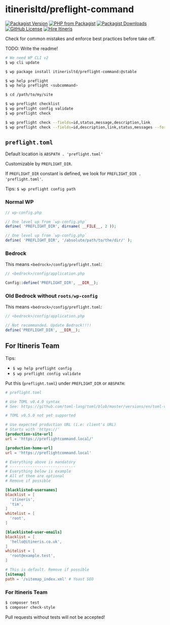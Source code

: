 # itinerisltd/preflight-command

[![Packagist Version](https://img.shields.io/packagist/v/ItinerisLtd/preflight-command.svg)](https://packagist.org/packages/itinerisltd/preflight-command)
[![PHP from Packagist](https://img.shields.io/packagist/php-v/ItinerisLtd/preflight-command.svg)](https://packagist.org/packages/itinerisltd/preflight-command)
[![Packagist Downloads](https://img.shields.io/packagist/dt/ItinerisLtd/preflight-command.svg)](https://packagist.org/packages/itinerisltd/preflight-command)
[![GitHub License](https://img.shields.io/github/license/itinerisltd/preflight.svg)](https://github.com/ItinerisLtd/preflight-command/blob/master/LICENSE)
[![Hire Itineris](https://img.shields.io/badge/Hire-Itineris-ff69b4.svg)](https://www.itineris.co.uk/contact/)

Check for common mistakes and enforce best practices before take off.

TODO: Write the readme!

```bash
# We need WP CLI v2
$ wp cli update

$ wp package install itinerisltd/preflight-command:@stable

$ wp help preflight
$ wp help preflight <subcommand>

$ cd /path/to/my/site

$ wp preflight checklist
$ wp preflight config validate
$ wp preflight check

$ wp preflight check --fields=id,status,message,description,link
$ wp preflight check --fields=id,description,link,status,messages --format=yaml
```

## `preflight.toml`

Default location is `ABSPATH . 'preflight.toml'`

Customizable by `PREFLIGHT_DIR`.

If `PREFLIGHT_DIR` constant is defined, we look for `PREFLIGHT_DIR . 'preflight.toml'`. 

Tips: `$ wp preflight config path`

### Normal WP

```php
// wp-config.php

// One level up from `wp-config.php`
define( 'PREFLIGHT_DIR', dirname( __FILE__, 2 ));

// One level up from `wp-config.php`
define( 'PREFLIGHT_DIR', '/absolute/path/to/the/dir/' );
```

### Bedrock

This means `<bedrock>/config/preflight.toml`:

```php
// <bedrock>/config/application.php

Config::define('PREFLIGHT_DIR', __DIR__);
```

### Old Bedrock without `roots/wp-config`

This means `<bedrock>/config/preflight.toml`:

```php
// <bedrock>/config/application.php

// Not recommanded. Update Bedrock!!!!
define('PREFLIGHT_DIR', __DIR__);
```

## For Itineris Team

Tips: 
- `$ wp help preflight config`
- `$ wp preflight config validate`

Put this (`preflight.toml`) under `PREFLIGHT_DIR` or `ABSPATH`:

```toml
# preflight.toml

# Use TOML v0.4.0 syntax
# See: https://github.com/toml-lang/toml/blob/master/versions/en/toml-v0.4.0.md

# TOML v0.5.0 not yet supported

# Use expected production URL (i.e: client's URL)
# Starts with 'https://'
[production-site-url]
url = 'https://preflightcommand.local/'

[production-home-url]
url = 'https://preflightcommand.local'

# Everything above is mandatory
# -----------------------------
# Everything below is example
# All of them are optional
# Remove if possible

[blacklisted-usernames]
blacklist = [
  'itineris',
  'tim',
]
whitelist = [
  'root',
]

[blacklisted-user-emails]
blacklist = [
  'hello@itineris.co.uk',
]
whitelist = [
  'root@example.test',
]

# This is default. Remove if possible
[sitemap]
path = '/sitemap_index.xml' # Yoast SEO
```

### For Itineris Team

```bash
$ composer test
$ composer check-style
```

Pull requests without tests will not be accepted!
